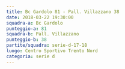 ```yaml
---
title: Bc Gardolo 81 - Pall. Villazzano 38
date: 2018-03-22 19:30:00
squadra-a: Bc Gardolo
punteggio-a: 81
squadra-b: Pall. Villazzano
punteggio-b: 38
partite/squadra: serie-d-17-18
luogo: Centro Sportivo Trento Nord
categoria: serie d
---
```

